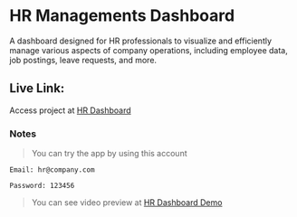 # HR Managements Dashboard

A dashboard designed for HR professionals to visualize and efficiently manage various aspects of
company operations, including employee data, job postings, leave requests, and more.

## Live Link:

Access project at [HR Dashboard](https://hr-dashboard-one.vercel.app)

### Notes

> You can try the app by using this account

    Email: hr@company.com

    Password: 123456

> You can see video preview at
> [HR Dashboard Demo](https://youtu.be/vQs9C2akZJo)
